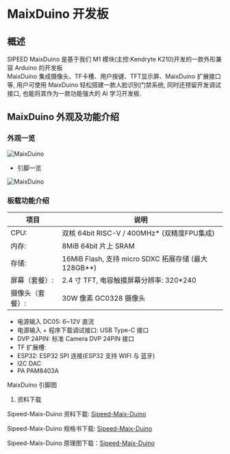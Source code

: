 # MaixDuino 开发板

## 概述

  SIPEED MaixDuino 是基于我们 M1 模块(主控:Kendryte K210)开发的一款外形兼容 Arduino 的开发板
  <br/>MaixDuino 集成摄像头、TF卡槽、用户按键、TFT显示屏、MaixDuino 扩展接口等, 用户可使用 MaixDuino 轻松搭建一款人脸识别门禁系统, 同时还预留开发调试接口, 也能将其作为一款功能强大的 AI 学习开发板.

## MaixDuino 外观及功能介绍

### 外观一览

![MaixDuino](../../assets/hardware/maix_duino/maixduino_4.png)

- 引脚一览

![MaixDuino](../../assets/hardware/maix_duino/sipeed_maixduin_pins.png)

### 板载功能介绍

| 项目 | 说明 |
| ---- | ---- |
|CPU: |双核 64bit RISC-V / 400MHz* (双精度FPU集成)|
|内存: |8MiB 64bit 片上 SRAM|
|存储: |16MiB Flash, 支持 micro SDXC 拓展存储 (最大128GB**)|
|屏幕（套餐）: |2.4 寸 TFT, 电容触摸屏幕分辨率: 320\*240 |
|摄像头（套餐）: | 30W 像素 GC0328 摄像头 |

- 电源输入 DC05: 6~12V 直流
- 电源输入 + 程序下载调试接口: USB Type-C 接口
- DVP 24PIN: 标准 Camera DVP 24PIN 接口
- TF 扩展槽:
- ESP32: ESP32 SPI 连接(ESP32 支持 WIFI 与 蓝牙)
- I2C DAC
- PA PAM8403A

MaixDuino 引脚图


1. 资料下载

Sipeed-Maix-Duino 资料下载: [Sipeed-Maix-Duino](https://dl.sipeed.com/shareURL/MAIX/HDK/Sipeed-Maixduino/)

Sipeed-Maix-Duino 规格书下载: [Sipeed-Maix-Duino](https://dl.sipeed.com/shareURL/MAIX/HDK/Sipeed-Maixduino/Specifications)

Sipeed-Maix-Duino 原理图下载：[Sipeed-Maix-Duino](https://dl.sipeed.com/fileList/MAIX/HDK/Sipeed-Maixduino/Maixduino_2832/Maixduino_2832(Schematic).pdf)
